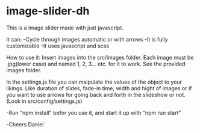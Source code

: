 # image-slider-dh
This is a image slider made with just javascript.

It can: -Cycle through images automatic or with arrows -It is fully customizable -It uses javascript and scss

How to use it: Insert images into the src/images folder. Each image must be .jpg(lower case) and named 1, 2, 3... etc. for it to work. See the provided images folder.

In the settings.js file you can maipulate the values of the object to your likings. Like duration of slides, fade-in time, width and hight of images or if you want to use arrows for going back and forth in the slideshow or not. (Look in src/config/settings.js)

-Run "npm install" befor you use it, and start it up with "npm run start"

-Cheers Daniel
